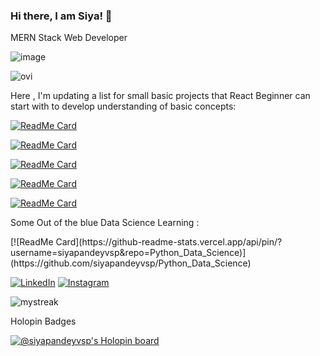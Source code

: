 ### Hi there, I am Siya!  👋
MERN Stack Web Developer 


![image](https://github.com/siyapandeyvsp/siyapandeyvsp/assets/85756788/8c181b23-677c-4d64-ac1d-03c184b5a3dd)

<img src="https://github-readme-stats.vercel.app/api/top-langs?username=siyapandeyvsp&show_icons=true&locale=en&layout=compact&theme=chartreuse-dark" alt="ovi" />

Here , I'm updating a list for small basic projects that React Beginner can start with to develop understanding of basic concepts: 


[![ReadMe Card](https://github-readme-stats.vercel.app/api/pin/?username=siyapandeyvsp&repo=employee-project)](https://github.com/siyapandeyvsp/employee-project)

[![ReadMe Card](https://github-readme-stats.vercel.app/api/pin/?username=siyapandeyvsp&repo=quiz-app)](https://github.com/siyapandeyvsp/quiz-app)

[![ReadMe Card](https://github-readme-stats.vercel.app/api/pin/?username=siyapandeyvsp&repo=designX)](https://github.com/siyapandeyvsp/designX)

[![ReadMe Card](https://github-readme-stats.vercel.app/api/pin/?username=siyapandeyvsp&repo=react-tailwind-calender)](https://github.com/siyapandeyvsp/react-tailwind-calender)


[![ReadMe Card](https://github-readme-stats.vercel.app/api/pin/?username=siyapandeyvsp&repo=devtown-learning)](https://github.com/siyapandeyvsp/devtown-learning)

<p>Some Out of the blue Data Science Learning : </p>
[![ReadMe Card](https://github-readme-stats.vercel.app/api/pin/?username=siyapandeyvsp&repo=Python_Data_Science)](https://github.com/siyapandeyvsp/Python_Data_Science)

<a href="https://www.linkedin.com/in/siya-pandey/" target="_blank"><img src="https://img.shields.io/badge/LinkedIn-%230077B5.svg?&style=flat-square&logo=linkedin&logoColor=white" alt="LinkedIn"></a>
<a href="https://www.instagram.com/siya.devs/" target="_blank"><img src="https://img.shields.io/badge/Instagram-%23E4405F.svg?&style=flat-square&logo=instagram&logoColor=white" alt="Instagram"></a>

<img src="https://github-readme-streak-stats.herokuapp.com/?user=siyapandeyvsp&theme=tokyonight" alt="mystreak"/>



Holopin Badges

[![@siyapandeyvsp's Holopin board](https://holopin.me/siyapandeyvsp)](https://holopin.io/@siyapandeyvsp)




